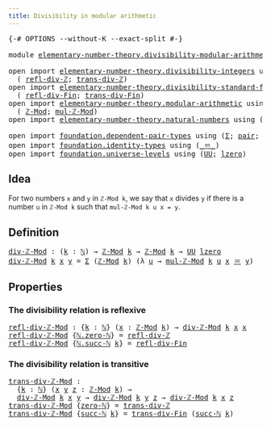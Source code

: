 ```yaml
---
title: Divisibility in modular arithmetic
---
```


<pre class="Agda"><a id="60" class="Symbol">{-#</a> <a id="64" class="Keyword">OPTIONS</a> <a id="72" class="Pragma">--without-K</a> <a id="84" class="Pragma">--exact-split</a> <a id="98" class="Symbol">#-}</a>

<a id="103" class="Keyword">module</a> <a id="110" href="elementary-number-theory.divisibility-modular-arithmetic.html" class="Module">elementary-number-theory.divisibility-modular-arithmetic</a> <a id="167" class="Keyword">where</a>

<a id="174" class="Keyword">open</a> <a id="179" class="Keyword">import</a> <a id="186" href="elementary-number-theory.divisibility-integers.html" class="Module">elementary-number-theory.divisibility-integers</a> <a id="233" class="Keyword">using</a>
  <a id="241" class="Symbol">(</a> <a id="243" href="elementary-number-theory.divisibility-integers.html#2330" class="Function">refl-div-ℤ</a><a id="253" class="Symbol">;</a> <a id="255" href="elementary-number-theory.divisibility-integers.html#2434" class="Function">trans-div-ℤ</a><a id="266" class="Symbol">)</a>
<a id="268" class="Keyword">open</a> <a id="273" class="Keyword">import</a> <a id="280" href="elementary-number-theory.divisibility-standard-finite-types.html" class="Module">elementary-number-theory.divisibility-standard-finite-types</a> <a id="340" class="Keyword">using</a>
  <a id="348" class="Symbol">(</a> <a id="350" href="elementary-number-theory.divisibility-standard-finite-types.html#1387" class="Function">refl-div-Fin</a><a id="362" class="Symbol">;</a> <a id="364" href="elementary-number-theory.divisibility-standard-finite-types.html#1600" class="Function">trans-div-Fin</a><a id="377" class="Symbol">)</a>
<a id="379" class="Keyword">open</a> <a id="384" class="Keyword">import</a> <a id="391" href="elementary-number-theory.modular-arithmetic.html" class="Module">elementary-number-theory.modular-arithmetic</a> <a id="435" class="Keyword">using</a>
  <a id="443" class="Symbol">(</a> <a id="445" href="elementary-number-theory.modular-arithmetic.html#3648" class="Function">ℤ-Mod</a><a id="450" class="Symbol">;</a> <a id="452" href="elementary-number-theory.modular-arithmetic.html#12475" class="Function">mul-ℤ-Mod</a><a id="461" class="Symbol">)</a>
<a id="463" class="Keyword">open</a> <a id="468" class="Keyword">import</a> <a id="475" href="elementary-number-theory.natural-numbers.html" class="Module">elementary-number-theory.natural-numbers</a> <a id="516" class="Keyword">using</a> <a id="522" class="Symbol">(</a><a id="523" href="elementary-number-theory.natural-numbers.html#1530" class="Datatype">ℕ</a><a id="524" class="Symbol">;</a> <a id="526" href="elementary-number-theory.natural-numbers.html#1551" class="InductiveConstructor">zero-ℕ</a><a id="532" class="Symbol">;</a> <a id="534" href="elementary-number-theory.natural-numbers.html#1564" class="InductiveConstructor">succ-ℕ</a><a id="540" class="Symbol">)</a>

<a id="543" class="Keyword">open</a> <a id="548" class="Keyword">import</a> <a id="555" href="foundation.dependent-pair-types.html" class="Module">foundation.dependent-pair-types</a> <a id="587" class="Keyword">using</a> <a id="593" class="Symbol">(</a><a id="594" href="foundation-core.dependent-pair-types.html#515" class="Record">Σ</a><a id="595" class="Symbol">;</a> <a id="597" href="foundation-core.dependent-pair-types.html#588" class="InductiveConstructor">pair</a><a id="601" class="Symbol">;</a> <a id="603" href="foundation-core.dependent-pair-types.html#605" class="Field">pr1</a><a id="606" class="Symbol">;</a> <a id="608" href="foundation-core.dependent-pair-types.html#617" class="Field">pr2</a><a id="611" class="Symbol">)</a>
<a id="613" class="Keyword">open</a> <a id="618" class="Keyword">import</a> <a id="625" href="foundation.identity-types.html" class="Module">foundation.identity-types</a> <a id="651" class="Keyword">using</a> <a id="657" class="Symbol">(</a><a id="658" href="foundation-core.identity-types.html#1865" class="Function Operator">_＝_</a><a id="661" class="Symbol">)</a>
<a id="663" class="Keyword">open</a> <a id="668" class="Keyword">import</a> <a id="675" href="foundation.universe-levels.html" class="Module">foundation.universe-levels</a> <a id="702" class="Keyword">using</a> <a id="708" class="Symbol">(</a><a id="709" href="foundation-core.universe-levels.html#235" class="Primitive">UU</a><a id="711" class="Symbol">;</a> <a id="713" href="Agda.Primitive.html#764" class="Primitive">lzero</a><a id="718" class="Symbol">)</a>
</pre>
## Idea

For two numbers `x` and `y` in `ℤ-Mod k`, we say that `x` divides `y` if there is a number `u` in `ℤ-Mod k` such that `mul-ℤ-Mod k u x = y`.

## Definition

<pre class="Agda"><a id="div-ℤ-Mod"></a><a id="899" href="elementary-number-theory.divisibility-modular-arithmetic.html#899" class="Function">div-ℤ-Mod</a> <a id="909" class="Symbol">:</a> <a id="911" class="Symbol">(</a><a id="912" href="elementary-number-theory.divisibility-modular-arithmetic.html#912" class="Bound">k</a> <a id="914" class="Symbol">:</a> <a id="916" href="elementary-number-theory.natural-numbers.html#1530" class="Datatype">ℕ</a><a id="917" class="Symbol">)</a> <a id="919" class="Symbol">→</a> <a id="921" href="elementary-number-theory.modular-arithmetic.html#3648" class="Function">ℤ-Mod</a> <a id="927" href="elementary-number-theory.divisibility-modular-arithmetic.html#912" class="Bound">k</a> <a id="929" class="Symbol">→</a> <a id="931" href="elementary-number-theory.modular-arithmetic.html#3648" class="Function">ℤ-Mod</a> <a id="937" href="elementary-number-theory.divisibility-modular-arithmetic.html#912" class="Bound">k</a> <a id="939" class="Symbol">→</a> <a id="941" href="foundation-core.universe-levels.html#235" class="Primitive">UU</a> <a id="944" href="Agda.Primitive.html#764" class="Primitive">lzero</a>
<a id="950" href="elementary-number-theory.divisibility-modular-arithmetic.html#899" class="Function">div-ℤ-Mod</a> <a id="960" href="elementary-number-theory.divisibility-modular-arithmetic.html#960" class="Bound">k</a> <a id="962" href="elementary-number-theory.divisibility-modular-arithmetic.html#962" class="Bound">x</a> <a id="964" href="elementary-number-theory.divisibility-modular-arithmetic.html#964" class="Bound">y</a> <a id="966" class="Symbol">=</a> <a id="968" href="foundation-core.dependent-pair-types.html#515" class="Record">Σ</a> <a id="970" class="Symbol">(</a><a id="971" href="elementary-number-theory.modular-arithmetic.html#3648" class="Function">ℤ-Mod</a> <a id="977" href="elementary-number-theory.divisibility-modular-arithmetic.html#960" class="Bound">k</a><a id="978" class="Symbol">)</a> <a id="980" class="Symbol">(λ</a> <a id="983" href="elementary-number-theory.divisibility-modular-arithmetic.html#983" class="Bound">u</a> <a id="985" class="Symbol">→</a> <a id="987" href="elementary-number-theory.modular-arithmetic.html#12475" class="Function">mul-ℤ-Mod</a> <a id="997" href="elementary-number-theory.divisibility-modular-arithmetic.html#960" class="Bound">k</a> <a id="999" href="elementary-number-theory.divisibility-modular-arithmetic.html#983" class="Bound">u</a> <a id="1001" href="elementary-number-theory.divisibility-modular-arithmetic.html#962" class="Bound">x</a> <a id="1003" href="foundation-core.identity-types.html#1865" class="Function Operator">＝</a> <a id="1005" href="elementary-number-theory.divisibility-modular-arithmetic.html#964" class="Bound">y</a><a id="1006" class="Symbol">)</a>
</pre>
## Properties

### The divisibility relation is reflexive

<pre class="Agda"><a id="refl-div-ℤ-Mod"></a><a id="1080" href="elementary-number-theory.divisibility-modular-arithmetic.html#1080" class="Function">refl-div-ℤ-Mod</a> <a id="1095" class="Symbol">:</a> <a id="1097" class="Symbol">{</a><a id="1098" href="elementary-number-theory.divisibility-modular-arithmetic.html#1098" class="Bound">k</a> <a id="1100" class="Symbol">:</a> <a id="1102" href="elementary-number-theory.natural-numbers.html#1530" class="Datatype">ℕ</a><a id="1103" class="Symbol">}</a> <a id="1105" class="Symbol">(</a><a id="1106" href="elementary-number-theory.divisibility-modular-arithmetic.html#1106" class="Bound">x</a> <a id="1108" class="Symbol">:</a> <a id="1110" href="elementary-number-theory.modular-arithmetic.html#3648" class="Function">ℤ-Mod</a> <a id="1116" href="elementary-number-theory.divisibility-modular-arithmetic.html#1098" class="Bound">k</a><a id="1117" class="Symbol">)</a> <a id="1119" class="Symbol">→</a> <a id="1121" href="elementary-number-theory.divisibility-modular-arithmetic.html#899" class="Function">div-ℤ-Mod</a> <a id="1131" href="elementary-number-theory.divisibility-modular-arithmetic.html#1098" class="Bound">k</a> <a id="1133" href="elementary-number-theory.divisibility-modular-arithmetic.html#1106" class="Bound">x</a> <a id="1135" href="elementary-number-theory.divisibility-modular-arithmetic.html#1106" class="Bound">x</a>
<a id="1137" href="elementary-number-theory.divisibility-modular-arithmetic.html#1080" class="Function">refl-div-ℤ-Mod</a> <a id="1152" class="Symbol">{</a><a id="1153" href="elementary-number-theory.natural-numbers.html#1551" class="InductiveConstructor">ℕ.zero-ℕ</a><a id="1161" class="Symbol">}</a> <a id="1163" class="Symbol">=</a> <a id="1165" href="elementary-number-theory.divisibility-integers.html#2330" class="Function">refl-div-ℤ</a>
<a id="1176" href="elementary-number-theory.divisibility-modular-arithmetic.html#1080" class="Function">refl-div-ℤ-Mod</a> <a id="1191" class="Symbol">{</a><a id="1192" href="elementary-number-theory.natural-numbers.html#1564" class="InductiveConstructor">ℕ.succ-ℕ</a> <a id="1201" href="elementary-number-theory.divisibility-modular-arithmetic.html#1201" class="Bound">k</a><a id="1202" class="Symbol">}</a> <a id="1204" class="Symbol">=</a> <a id="1206" href="elementary-number-theory.divisibility-standard-finite-types.html#1387" class="Function">refl-div-Fin</a>
</pre>
### The divisibility relation is transitive

<pre class="Agda"><a id="trans-div-ℤ-Mod"></a><a id="1277" href="elementary-number-theory.divisibility-modular-arithmetic.html#1277" class="Function">trans-div-ℤ-Mod</a> <a id="1293" class="Symbol">:</a>
  <a id="1297" class="Symbol">{</a><a id="1298" href="elementary-number-theory.divisibility-modular-arithmetic.html#1298" class="Bound">k</a> <a id="1300" class="Symbol">:</a> <a id="1302" href="elementary-number-theory.natural-numbers.html#1530" class="Datatype">ℕ</a><a id="1303" class="Symbol">}</a> <a id="1305" class="Symbol">(</a><a id="1306" href="elementary-number-theory.divisibility-modular-arithmetic.html#1306" class="Bound">x</a> <a id="1308" href="elementary-number-theory.divisibility-modular-arithmetic.html#1308" class="Bound">y</a> <a id="1310" href="elementary-number-theory.divisibility-modular-arithmetic.html#1310" class="Bound">z</a> <a id="1312" class="Symbol">:</a> <a id="1314" href="elementary-number-theory.modular-arithmetic.html#3648" class="Function">ℤ-Mod</a> <a id="1320" href="elementary-number-theory.divisibility-modular-arithmetic.html#1298" class="Bound">k</a><a id="1321" class="Symbol">)</a> <a id="1323" class="Symbol">→</a>
  <a id="1327" href="elementary-number-theory.divisibility-modular-arithmetic.html#899" class="Function">div-ℤ-Mod</a> <a id="1337" href="elementary-number-theory.divisibility-modular-arithmetic.html#1298" class="Bound">k</a> <a id="1339" href="elementary-number-theory.divisibility-modular-arithmetic.html#1306" class="Bound">x</a> <a id="1341" href="elementary-number-theory.divisibility-modular-arithmetic.html#1308" class="Bound">y</a> <a id="1343" class="Symbol">→</a> <a id="1345" href="elementary-number-theory.divisibility-modular-arithmetic.html#899" class="Function">div-ℤ-Mod</a> <a id="1355" href="elementary-number-theory.divisibility-modular-arithmetic.html#1298" class="Bound">k</a> <a id="1357" href="elementary-number-theory.divisibility-modular-arithmetic.html#1308" class="Bound">y</a> <a id="1359" href="elementary-number-theory.divisibility-modular-arithmetic.html#1310" class="Bound">z</a> <a id="1361" class="Symbol">→</a> <a id="1363" href="elementary-number-theory.divisibility-modular-arithmetic.html#899" class="Function">div-ℤ-Mod</a> <a id="1373" href="elementary-number-theory.divisibility-modular-arithmetic.html#1298" class="Bound">k</a> <a id="1375" href="elementary-number-theory.divisibility-modular-arithmetic.html#1306" class="Bound">x</a> <a id="1377" href="elementary-number-theory.divisibility-modular-arithmetic.html#1310" class="Bound">z</a>
<a id="1379" href="elementary-number-theory.divisibility-modular-arithmetic.html#1277" class="Function">trans-div-ℤ-Mod</a> <a id="1395" class="Symbol">{</a><a id="1396" href="elementary-number-theory.natural-numbers.html#1551" class="InductiveConstructor">zero-ℕ</a><a id="1402" class="Symbol">}</a> <a id="1404" class="Symbol">=</a> <a id="1406" href="elementary-number-theory.divisibility-integers.html#2434" class="Function">trans-div-ℤ</a>
<a id="1418" href="elementary-number-theory.divisibility-modular-arithmetic.html#1277" class="Function">trans-div-ℤ-Mod</a> <a id="1434" class="Symbol">{</a><a id="1435" href="elementary-number-theory.natural-numbers.html#1564" class="InductiveConstructor">succ-ℕ</a> <a id="1442" href="elementary-number-theory.divisibility-modular-arithmetic.html#1442" class="Bound">k</a><a id="1443" class="Symbol">}</a> <a id="1445" class="Symbol">=</a> <a id="1447" href="elementary-number-theory.divisibility-standard-finite-types.html#1600" class="Function">trans-div-Fin</a> <a id="1461" class="Symbol">(</a><a id="1462" href="elementary-number-theory.natural-numbers.html#1564" class="InductiveConstructor">succ-ℕ</a> <a id="1469" href="elementary-number-theory.divisibility-modular-arithmetic.html#1442" class="Bound">k</a><a id="1470" class="Symbol">)</a>
</pre>